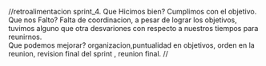 //retroalimentacion sprint_4.
Que Hicimos bien?
Cumplimos con el objetivo. 
Que nos Falto?
Falta de coordinacion, a pesar de lograr los objetivos, tuvimos alguno que otra desvariones con respecto a nuestros tiempos para reunirnos.  
Que podemos mejorar?
organizacion,puntualidad en objetivos, orden en la reunion, revision final del sprint , reunion final.
//